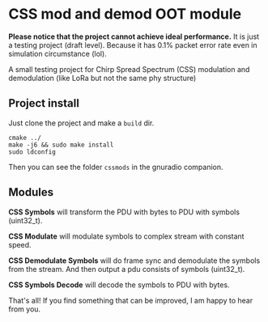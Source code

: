 # CSS mod and demod OOT module

**Please notice that the project cannot achieve ideal performance.** It is just a testing project (draft level). Because it has 0.1% packet error rate even in simulation circumstance (lol).

A small testing project for Chirp Spread Spectrum (CSS) modulation and demodulation (like LoRa but not the same phy structure)

## Project install

Just clone the project and make a `build` dir.

```shell
cmake ../
make -j6 && sudo make install
sudo ldconfig
```

Then you can see the folder `cssmods` in the gnuradio companion.

## Modules

**CSS Symbols** will transform the PDU with bytes to PDU with symbols (uint32_t).

**CSS Modulate** will modulate symbols to complex stream with constant speed.

**CSS Demodulate Symbols** will do frame sync and demodulate the symbols from the stream. And then output a pdu consists of symbols (uint32_t).

**CSS Symbols Decode** will decode the symbols to PDU with bytes.

That's all! If you find something that can be improved, I am happy to hear from you.
